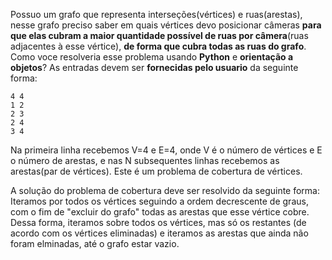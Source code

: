 Possuo um grafo que representa interseções(vértices) e ruas(arestas), nesse grafo preciso saber em quais vértices devo posicionar câmeras **para que elas cubram a maior quantidade possível de ruas por câmera**(ruas adjacentes à esse vértice), **de forma que cubra todas as ruas do grafo**.
Como voce resolveria esse problema usando **Python** e **orientação a objetos**?
As entradas devem ser **fornecidas pelo usuario** da seguinte forma:

```
4 4
1 2
2 3
2 4
3 4
```

Na primeira linha recebemos V=4 e E=4, onde V é o número de vértices e E o número de arestas, e nas N subsequentes linhas recebemos as arestas(par de vértices).
Este é um problema de cobertura de vértices.

A solução do problema de cobertura deve ser resolvido da seguinte forma: Iteramos por todos os vértices seguindo a ordem decrescente de graus, com o fim de "excluir do grafo" todas as arestas que esse vértice cobre. Dessa forma, iteramos sobre todos os vértices, mas só os restantes (de acordo com os vértices eliminadas) e iteramos as arestas que ainda não foram elminadas, até o grafo estar vazio.